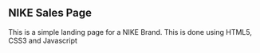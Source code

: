 ## NIKE Sales Page

This is a simple landing page for a NIKE Brand.
This is done using HTML5, CSS3 and Javascript
